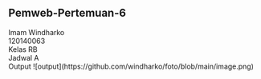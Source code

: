## Pemweb-Pertemuan-6

<div>Imam Windharko
<div>120140063
<div>Kelas RB
<div>Jadwal A

<div>Output
![output](https://github.com/windharko/foto/blob/main/image.png)